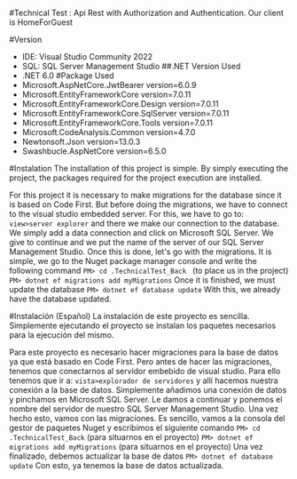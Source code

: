 #Technical Test : Api Rest with Authorization and Authentication. Our client is HomeForGuest

#Version
+ IDE: Visual Studio Community 2022
+ SQL: SQL Server Management Studio
##.NET Version Used
+ .NET 6.0
#Package Used
+ Microsoft.AspNetCore.JwtBearer version=6.0.9
+ Microsoft.EntityFrameworkCore version=7.0.11
+ Microsoft.EntityFrameworkCore.Design version=7.0.11
+ Microsoft.EntityFrameworkCore.SqlServer version=7.0.11
+ Microsoft.EntityFrameworkCore.Tools version=7.0.11
+ Microsoft.CodeAnalysis.Common version=4.7.0
+ Newtonsoft.Json version=13.0.3
+ Swashbucle.AspNetCore version=6.5.0

#Instalation
The installation of this project is simple. By simply executing the project, the packages required for the project execution are installed. 

For this project it is necessary to make migrations for the database since it is based on Code First.
But before doing the migrations, we have to connect to the visual studio embedded server. For this, we have to go to:
`view>server explorer` and there we make our connection to the database. We simply add a data connection and click on Microsoft SQL Server. We give to continue and we put the 
name of the server of our SQL Server Management Studio. Once this is done, let's go with the migrations.
It is simple, we go to the Nuget package manager console and write the following command
`PM> cd .TechnicalTest_Back ` (to place us in the project)
`PM> dotnet ef migrations add myMigrations`
Once it is finished, we must update the database
`PM> dotnet ef database update`
With this, we already have the database updated.

#Instalación (Español)
La instalación de este proyecto es sencilla. Simplemente ejecutando el proyecto se instalan los paquetes necesarios para la ejecución del mismo. 

Para este proyecto es necesario hacer migraciones para la base de datos ya que está basado en Code First.
Pero antes de hacer las migraciones, tenemos que conectarnos al servidor embebido de visual studio. Para ello tenemos que ir a:
`vista>explorador de servidores` y allí hacemos nuestra conexión a la base de datos. Simplemente añadimos una conexión de datos y pinchamos en Microsoft SQL Server. Le damos a continuar y ponemos el nombre del servidor de nuestro SQL Server Management Studio. Una vez hecho esto, vamos con las migraciones.
Es sencillo, vamos a la consola del gestor de paquetes Nuget y escribimos el siguiente comando
`PM> cd .TechnicalTest_Back` (para situarnos en el proyecto)
`PM> dotnet ef migrations add myMigrations` (para situarnos en el proyecto) 
Una vez finalizado, debemos actualizar la base de datos
`PM> dotnet ef database update`
Con esto, ya tenemos la base de datos actualizada.
